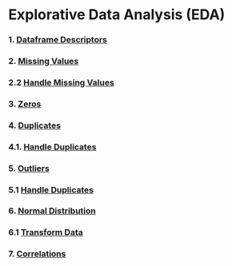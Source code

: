# Explorative Data Analysis (EDA)
### 1. [Dataframe Descriptors](https://github.com/tbgrun/machine_learning/blob/main/01%20-%20Explorative%20Data%20Analysis/01%20-%20Dataframe%20Descriptors.md)
### 2. [Missing Values](https://github.com/tbgrun/machine_learning/blob/main/01%20-%20Explorative%20Data%20Analysis/02%20-%20Missing%20Values.md)
### 2.2 [Handle Missing Values](https://github.com/tbgrun/machine_learning/blob/main/01%20-%20Explorative%20Data%20Analysis/02.01%20-%20Handle%20Missing%20Values.md)
### 3. [Zeros](https://github.com/tbgrun/machine_learning/blob/main/01%20-%20Explorative%20Data%20Analysis/03%20-%20Zeros.md)
### 4. [Duplicates](https://github.com/tbgrun/machine_learning/blob/main/01%20-%20Explorative%20Data%20Analysis/04%20-%20Duplicates.md)
### 4.1. [Handle Duplicates](https://github.com/tbgrun/machine_learning/blob/main/01%20-%20Explorative%20Data%20Analysis/04.01%20-%20Handle%20Duplicates.md)
### 5. [Outliers](https://github.com/tbgrun/machine_learning/blob/main/01%20-%20Explorative%20Data%20Analysis/05%20-%20Outliers.md)
### 5.1 [Handle Duplicates](https://github.com/tbgrun/machine_learning/blob/main/01%20-%20Explorative%20Data%20Analysis/05.01%20-%20Handle%20Outliers.md)
### 6. [Normal Distribution](https://github.com/tbgrun/machine_learning/blob/main/01%20-%20Explorative%20Data%20Analysis/06%20-%20Normal%20Distribution.md)
### 6.1 [Transform Data](https://github.com/tbgrun/machine_learning/blob/main/01%20-%20Explorative%20Data%20Analysis/06.01%20-%20Transform%20Data.md)
### 7. [Correlations](https://github.com/tbgrun/machine_learning/blob/main/01%20-%20Explorative%20Data%20Analysis/07%20-%20Correlations.md)

